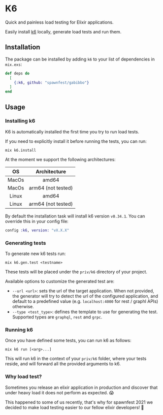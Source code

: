# K6

Quick and painless load testing for Elixir applications.

Easily install [k6](https://k6.io) locally, generate load tests and run them.

## Installation

The package can be installed by adding `k6` to your list of dependencies in `mix.exs`:

```elixir
def deps do
  [
    {:k6, github: "spawnfest/gabibbo"}
  ]
end
```

## Usage

### Installing k6

K6 is automatically installed the first time you try to run load tests.

If you need to explicitly install it before running the tests, you can run:

```shell
mix k6.install
```

At the moment we support the following architectures:

|  OS   |    Architecture    |
| :---: | :----------------: |
| MacOs |       amd64        |
| MacOs | arm64 (not tested) |
| Linux |       amd64        |
| Linux | arm64 (not tested) |

By default the installation task will install k6 version `v0.34.1`.
You can override this in your config file:

```elixir
config :k6, version: "vX.X.X"
```

### Generating tests

To generate new k6 tests run:

```shell
mix k6.gen.test <testname>
```

These tests will be placed under the `priv/k6` directory of your project.

Available options to customize the generated test are:

- `--url <url>`: sets the url of the target application. When not provided, the generator will try to detect the url of the configured application, and default to a predefined value (e.g. `localhost:4000` for rest / graphl APIs) otherwise.
- `--type <test_type>`: defines the template to use for generating the test. Supported types are `graphql`, `rest` and `grpc`.

### Running k6

Once you have defined some tests, you can run k6 as follows:

```shell
mix k6 run [<arg>...]
```

This will run k6 in the context of your `priv/k6` folder, where your tests reside, and will forward all the provided arguments to k6.

### Why load test?

Sometimes you release an elixir application in production and discover that under heavy load it does not perform as expected. :scream:

This happened to some of us recently, that's why for spawnfest 2021 we decided to make load testing easier to our fellow elixir developers! :hugs:
